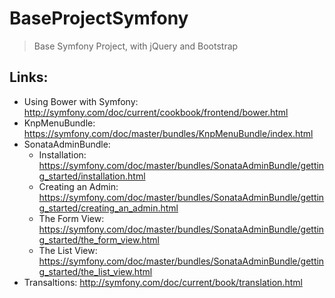 BaseProjectSymfony
==================

> Base Symfony Project, with jQuery and Bootstrap


Links:
------

- Using Bower with Symfony: http://symfony.com/doc/current/cookbook/frontend/bower.html
- KnpMenuBundle: https://symfony.com/doc/master/bundles/KnpMenuBundle/index.html
- SonataAdminBundle:
    - Installation: https://symfony.com/doc/master/bundles/SonataAdminBundle/getting_started/installation.html
    - Creating an Admin: https://symfony.com/doc/master/bundles/SonataAdminBundle/getting_started/creating_an_admin.html
    - The Form View: https://symfony.com/doc/master/bundles/SonataAdminBundle/getting_started/the_form_view.html
    - The List View: https://symfony.com/doc/master/bundles/SonataAdminBundle/getting_started/the_list_view.html
- Transaltions: http://symfony.com/doc/current/book/translation.html